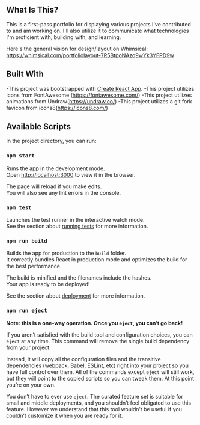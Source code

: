 ## What Is This?

This is a first-pass portfolio for displaying various projects I've contributed to and  am working on. I'll also utilize it to communicate what technologies I'm proficient with, building with, and learning.

Here's the general vision for design/layout on Whimsical: https://whimsical.com/portfoliolayout-7R5BtpoNAzq9wYk3YFPD9w


## Built With

-This project was bootstrapped with [Create React App](https://github.com/facebook/create-react-app).
-This project utilizes icons from FontAwesome (https://fontawesome.com/)
-This project utilizes animations from Undraw(https://undraw.co/)
-This project utilizes a git fork favicon from icons8(https://icons8.com/)


## Available Scripts

In the project directory, you can run:

### `npm start`

Runs the app in the development mode.\
Open [http://localhost:3000](http://localhost:3000) to view it in the browser.

The page will reload if you make edits.\
You will also see any lint errors in the console.

### `npm test`

Launches the test runner in the interactive watch mode.\
See the section about [running tests](https://facebook.github.io/create-react-app/docs/running-tests) for more information.

### `npm run build`

Builds the app for production to the `build` folder.\
It correctly bundles React in production mode and optimizes the build for the best performance.

The build is minified and the filenames include the hashes.\
Your app is ready to be deployed!

See the section about [deployment](https://facebook.github.io/create-react-app/docs/deployment) for more information.

### `npm run eject`

**Note: this is a one-way operation. Once you `eject`, you can’t go back!**

If you aren’t satisfied with the build tool and configuration choices, you can `eject` at any time. This command will remove the single build dependency from your project.

Instead, it will copy all the configuration files and the transitive dependencies (webpack, Babel, ESLint, etc) right into your project so you have full control over them. All of the commands except `eject` will still work, but they will point to the copied scripts so you can tweak them. At this point you’re on your own.

You don’t have to ever use `eject`. The curated feature set is suitable for small and middle deployments, and you shouldn’t feel obligated to use this feature. However we understand that this tool wouldn’t be useful if you couldn’t customize it when you are ready for it.

